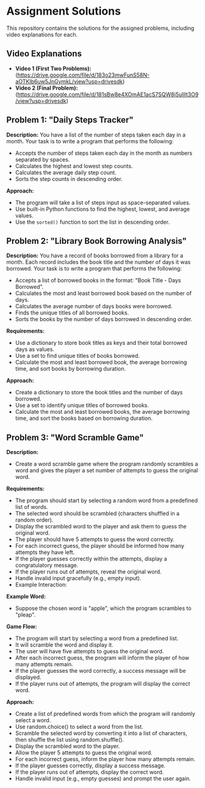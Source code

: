 # Assignment Solutions

This repository contains the solutions for the assigned problems, including video explanations for each.

## Video Explanations

- **Video 1 (First Two Problems):**(https://drive.google.com/file/d/183o23mwFunS58N-aOTKIb6uw5JnGymkL/view?usp=drivesdk)
- **Video 2 (Final Problem):** (https://drive.google.com/file/d/181sBw8e4XOmAE1acS7SQW8j5uIllt3O9/view?usp=drivesdk)

## Problem 1: "Daily Steps Tracker"
**Description:**
You have a list of the number of steps taken each day in a month. Your task is to write a program that performs the following:
- Accepts the number of steps taken each day in the month as numbers separated by spaces.
- Calculates the highest and lowest step counts.
- Calculates the average daily step count.
- Sorts the step counts in descending order.

**Approach:**
- The program will take a list of steps input as space-separated values.
- Use built-in Python functions to find the highest, lowest, and average values.
- Use the `sorted()` function to sort the list in descending order.

## Problem 2: "Library Book Borrowing Analysis"
**Description:**
You have a record of books borrowed from a library for a month. Each record includes the book title and the number of days it was borrowed. Your task is to write a program that performs the following:
- Accepts a list of borrowed books in the format: "Book Title - Days Borrowed".
- Calculates the most and least borrowed book based on the number of days.
- Calculates the average number of days books were borrowed.
- Finds the unique titles of all borrowed books.
- Sorts the books by the number of days borrowed in descending order.

**Requirements:**
- Use a dictionary to store book titles as keys and their total borrowed days as values.
- Use a set to find unique titles of books borrowed.
- Calculate the most and least borrowed book, the average borrowing time, and sort books by borrowing duration.

**Approach:**
- Create a dictionary to store the book titles and the number of days borrowed.
- Use a set to identify unique titles of borrowed books.
- Calculate the most and least borrowed books, the average borrowing time, and sort the books based on borrowing duration.

## Problem 3: "Word Scramble Game"
**Description:**
- Create a word scramble game where the program randomly scrambles a word and gives the player a set number of attempts to guess the original word.

**Requirements:**
- The program should start by selecting a random word from a predefined list of words.
- The selected word should be scrambled (characters shuffled in a random order).
- Display the scrambled word to the player and ask them to guess the original word.
- The player should have 5 attempts to guess the word correctly.
- For each incorrect guess, the player should be informed how many attempts they have left.
- If the player guesses correctly within the attempts, display a congratulatory message.
- If the player runs out of attempts, reveal the original word.
- Handle invalid input gracefully (e.g., empty input).
- Example Interaction:

**Example Word:**
- Suppose the chosen word is "apple", which the program scrambles to "pleap".

**Game Flow:**
- The program will start by selecting a word from a predefined list.
- It will scramble the word and display it.
- The user will have five attempts to guess the original word.
- After each incorrect guess, the program will inform the player of how many attempts remain.
- If the player guesses the word correctly, a success message will be displayed.
- If the player runs out of attempts, the program will display the correct word.

**Approach:**
- Create a list of predefined words from which the program will randomly select a word.
- Use random.choice() to select a word from the list.
- Scramble the selected word by converting it into a list of characters, then shuffle the list using random.shuffle().
- Display the scrambled word to the player.
- Allow the player 5 attempts to guess the original word.
- For each incorrect guess, inform the player how many attempts remain.
- If the player guesses correctly, display a success message.
- If the player runs out of attempts, display the correct word.
- Handle invalid input (e.g., empty guesses) and prompt the user again.
